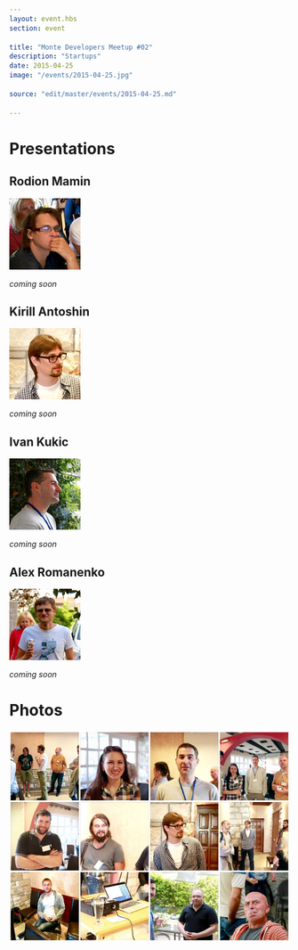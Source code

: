 ```yaml
---
layout: event.hbs
section: event

title: "Monte Developers Meetup #02"
description: "Startups"
date: 2015-04-25
image: "/events/2015-04-25.jpg"

source: "edit/master/events/2015-04-25.md"

---
```


# Presentations

## Rodion Mamin

![](/assets/images/speakers/rodion-mamin.jpg)

_coming soon_

## Kirill Antoshin
![](/assets/images/speakers/kirill-antoshin.jpg)

_coming soon_
 
## Ivan Kukic
![](/assets/images/speakers/ivan-kukic.jpg)

_coming soon_

## Alex Romanenko
![](/assets/images/speakers/alex-romanenko.jpg)

_coming soon_

# Photos

[![](/events/2015-04-25-fb-photos.jpg)](https://www.facebook.com/media/set/?set=pcb.677403152388651&type=1)

